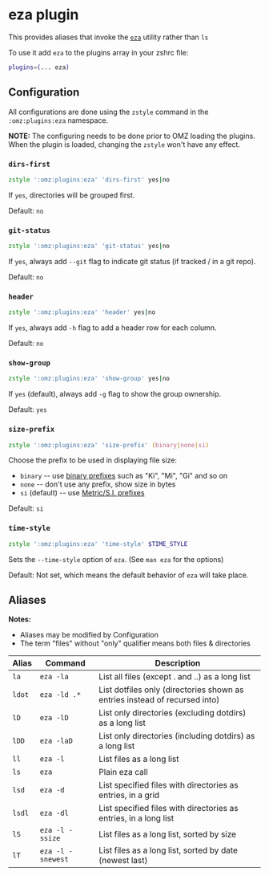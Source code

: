 # eza plugin

This provides aliases that invoke the [`eza`](https://github.com/eza-community/eza) utility rather than `ls`

To use it add `eza` to the plugins array in your zshrc file:

```zsh
plugins=(... eza)
```

## Configuration

All configurations are done using the `zstyle` command in the `:omz:plugins:eza` namespace.

**NOTE:** The configuring needs to be done prior to OMZ loading the plugins. When the plugin is loaded,
changing the `zstyle` won't have any effect.

### `dirs-first`

```zsh
zstyle ':omz:plugins:eza' 'dirs-first' yes|no
```

If `yes`, directories will be grouped first.

Default: `no`

### `git-status`

```zsh
zstyle ':omz:plugins:eza' 'git-status' yes|no
```

If `yes`, always add `--git` flag to indicate git status (if tracked / in a git repo).

Default: `no`

### `header`

```zsh
zstyle ':omz:plugins:eza' 'header' yes|no
```

If `yes`, always add `-h` flag to add a header row for each column.

Default: `no`

### `show-group`

```zsh
zstyle ':omz:plugins:eza' 'show-group' yes|no
```

If `yes` (default), always add `-g` flag to show the group ownership.

Default: `yes`

### `size-prefix`

```zsh
zstyle ':omz:plugins:eza' 'size-prefix' (binary|none|si)
```

Choose the prefix to be used in displaying file size:

- `binary` -- use [binary prefixes](https://en.wikipedia.org/wiki/Binary_prefix) such as "Ki", "Mi", "Gi" and
  so on
- `none` -- don't use any prefix, show size in bytes
- `si` (default) -- use [Metric/S.I. prefixes](https://en.wikipedia.org/wiki/Metric_prefix)

Default: `si`

### `time-style`

```zsh
zstyle ':omz:plugins:eza' 'time-style' $TIME_STYLE
```

Sets the `--time-style` option of `eza`. (See `man eza` for the options)

Default: Not set, which means the default behavior of `eza` will take place.

## Aliases

**Notes:**

- Aliases may be modified by Configuration
- The term "files" without "only" qualifier means both files & directories

| Alias  | Command           | Description                                                                |
| ------ | ----------------- | -------------------------------------------------------------------------- |
| `la`   | `eza -la`         | List all files (except . and ..) as a long list                            |
| `ldot` | `eza -ld .*`      | List dotfiles only (directories shown as entries instead of recursed into) |
| `lD`   | `eza -lD`         | List only directories (excluding dotdirs) as a long list                   |
| `lDD`  | `eza -laD`        | List only directories (including dotdirs) as a long list                   |
| `ll`   | `eza -l`          | List files as a long list                                                  |
| `ls`   | `eza`             | Plain eza call                                                             |
| `lsd`  | `eza -d`          | List specified files with directories as entries, in a grid                |
| `lsdl` | `eza -dl`         | List specified files with directories as entries, in a long list           |
| `lS`   | `eza -l -ssize`   | List files as a long list, sorted by size                                  |
| `lT`   | `eza -l -snewest` | List files as a long list, sorted by date (newest last)                    |
